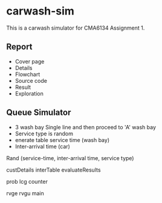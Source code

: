 # carwash-sim

This is a carwash simulator for CMA6134 Assignment 1.

## Report

- Cover page
- Details
- Flowchart
- Source code
- Result
- Exploration

## Queue Simulator

- 3 wash bay
  Single line and then proceed to 'A' wash bay
- Service type is random
- enerate table service time (wash bay)
- Inter-arrival time (car)

Rand (service-time, inter-arrival time, service type)

custDetails
interTable
evaluateResults

prob
lcg
counter

rvge
rvgu
main
